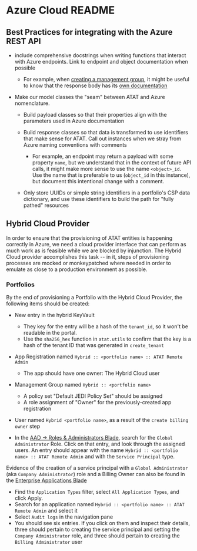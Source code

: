 # Azure Cloud README

## Best Practices for integrating with the Azure REST API

- include comprehensive docstrings when writing functions that interact with Azure endpoints. Link to endpoint and object documentation when possible

  - For example, when [creating a management group](https://docs.microsoft.com/en-us/rest/api/resources/managementgroups/createorupdate), it might be useful to know that the response body has its [own documentation](https://docs.microsoft.com/en-us/rest/api/resources/managementgroups/createorupdate#azureasyncoperationresults)

- Make our model classes the "seam" between ATAT and Azure nomenclature.

  - Build payload classes so that their properties align with the parameters used in Azure documentation
  - Build response classes so that data is transformed to use identifiers that make sense for ATAT. Call out instances when we stray from Azure naming conventions with comments

    - For example, an endpoint may return a payload with some property `name`, but we understand that in the context of future API calls, it might make more sense to use the name `<object>_id`. Use the name that is preferable to us (`object_id` in this instance), but document this intentional change with a comment.

  - Only store UUIDs or simple string identifiers in a portfolio's CSP data dictionary, and use these identifiers to build the path for "fully pathed" resources

## Hybrid Cloud Provider

In order to ensure that the provisioning of ATAT entities is happening correctly in Azure, we need a cloud provider interface that can perform as much work as is feasible while we are blocked by injunction. The Hybrid Cloud provider accomplishes this task -- in it, steps of provisioning processes are mocked or monkeypatched where needed in order to emulate as close to a production environment as possible.

### Portfolios

By the end of provisioning a Portfolio with the Hybrid Cloud Provider, the following items should be created:

- New entry in the hybrid KeyVault

  - They key for the entry will be a hash of the `tenant_id`, so it won't be readable in the portal.
  - Use the `sha256_hex` function in `atat.utils` to confirm that the key is a hash of the tenant ID that was generated in `create_tenant`

- App Registration named `Hybrid :: <portfolio name> :: ATAT Remote Admin`

  - The app should have one owner: The Hybrid Cloud user

- Management Group named `Hybrid :: <portfolio name>`

  - A policy set "Default JEDI Policy Set" should be assigned
  - A role assignment of "Owner" for the previously-created app registration

- User named `Hybrid <portfolio name>`, as a result of the `create billing owner` step

- In the [AAD -> Roles & Administrators Blade](https://portal.azure.com/#blade/Microsoft_AAD_IAM/ActiveDirectoryMenuBlade/RolesAndAdministrators), search for the `Global Administrator` Role. Click on that entry, and look through the assigned users. An entry should appear with the name `Hybrid :: <portfolio name> :: ATAT Remote Admin` and with the `Service Principal` type.

Evidence of the creation of a service principal with a `Global Administrator` (aka `Company Administrator`) role and a Billing Owner can also be found in the [Enterprise Applications Blade](https://portal.azure.com/#blade/Microsoft_AAD_IAM/StartboardApplicationsMenuBlade/AllApps_)

- Find the `Application Types` filter, select `All Application Types`, and click Apply.
- Search for an application named `Hybrid :: <portfolio name> :: ATAT Remote Admin` and select it
- Select `Audit logs` in the navigation pane
- You should see six entries. If you click on them and inspect their details, three should pertain to creating the service principal and setting the `Company Administrator` role, and three should pertain to creating the `Billing Administrator` user
